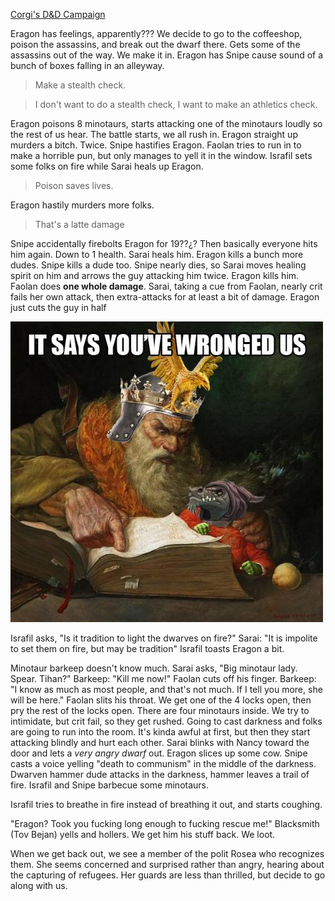 ---
---

[Corgi's D&D Campaign](/games/corgi)

Eragon has feelings, apparently??? We decide to go to the coffeeshop, poison the assassins, and break out the dwarf there. Gets some of the assassins out of the way. We make it in. Eragon has Snipe cause sound of a bunch of boxes falling in an alleyway.

> Make a stealth check.

> I don't want to do a stealth check, I want to make an athletics check.

Eragon poisons 8 minotaurs, starts attacking one of the minotaurs loudly so the rest of us hear. The battle starts, we all rush in. Eragon straight up murders a bitch. Twice. Snipe hastifies Eragon. Faolan tries to run in to make a horrible pun, but only manages to yell it in the window. Israfil sets some folks on fire while Sarai heals up Eragon.

> Poison saves lives.

Eragon hastily murders more folks.

> That's a latte damage

Snipe accidentally firebolts Eragon for 19??¿? Then basically everyone hits him again. Down to 1 health. Sarai heals him. Eragon kills a bunch more dudes. Snipe kills a dude too. Snipe nearly dies, so Sarai moves healing spirit on him and arrows the guy attacking him twice. Eragon kills him. Faolan does **one whole damage**. Sarai, taking a cue from Faolan, nearly crit fails her own attack, then extra-attacks for at least a bit of damage. Eragon just cuts the guy in half

![Book of grudges](/games/corgi/assets/bookofgrudges.jpg)

Israfil asks, "Is it tradition to light the dwarves on fire?" Sarai: "It is impolite to set them on fire, but may be tradition" Israfil toasts Eragon a bit.

Minotaur barkeep doesn't know much. Sarai asks, "Big minotaur lady. Spear. Tihan?" Barkeep: "Kill me now!" Faolan cuts off his finger. Barkeep: "I know as much as most people, and that's not much. If I tell you more, she will be here." Faolan slits his throat. We get one of the 4 locks open, then pry the rest of the locks open. There are four minotaurs inside. We try to intimidate, but crit fail, so they get rushed. Going to cast darkness and folks are going to run into the room. It's kinda awful at first, but then they start attacking blindly and hurt each other. Sarai blinks with Nancy toward the door and lets a *very angry dwarf* out. Eragon slices up some cow. Snipe casts a voice yelling "death to communism" in the middle of the darkness. Dwarven hammer dude attacks in the darkness, hammer leaves a trail of fire. Israfil and Snipe barbecue some minotaurs.

Israfil tries to breathe in fire instead of breathing it out, and starts coughing.

"Eragon? Took you fucking long enough to fucking rescue me!" Blacksmith (Tov Bejan) yells and hollers. We get him his stuff back. We loot.

When we get back out, we see a member of the polit Rosea who recognizes them. She seems concerned and surprised rather than angry, hearing about the capturing of refugees. Her guards are less than thrilled, but decide to go along with us.
